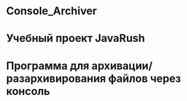 # Console_Archiver
# Учебный проект JavaRush
# Программа для архивации/разархивирования файлов через консоль
